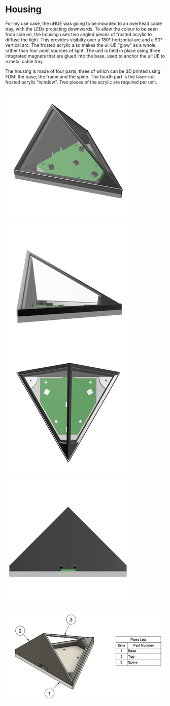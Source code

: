 # Housing

For my use case, the uHUE was going to be mounted to an overhead cable tray, with the LEDs projecting downwards. To allow the colour to be seen from side on, the housing uses two angled pieces of frosted acrylic to diffuse the light. This provides visibilty over a 180° horizontal arc and a 90° vertical arc. The frosted acrylic also makes the uHUE "glow" as a whole, rather than four point sources of light. The unit is held in place using three integrated magnets that are glued into the base, used to anchor the uHUE to a metal cable tray.

The housing is made of four parts, three of which can be 3D printed using FDM: the base, the frame and the spine. The fourth part is the laser-cut frosted acrylic "window". Two pieces of the acrylic are required per unit.

![](imgs/housing-oblique.png)

![](imgs/housing-side.png)
![](imgs/housing-top.png)
![](imgs/housing-back.png)

![](imgs/housing-parts.png)
